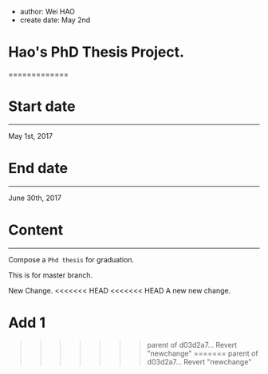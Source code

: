 * author: Wei HAO
* create date: May 2nd
# Hao's PhD Thesis Project.
=============
# Start date
--------------------
May 1st, 2017

# End date
-------------
June 30th, 2017

# Content
---------------
Compose a `Phd thesis` for graduation.

This is for master branch.

New Change.
<<<<<<< HEAD
<<<<<<< HEAD
A new new change.

Add 1
=======
>>>>>>> parent of d03d2a7... Revert "newchange"
=======
>>>>>>> parent of d03d2a7... Revert "newchange"
